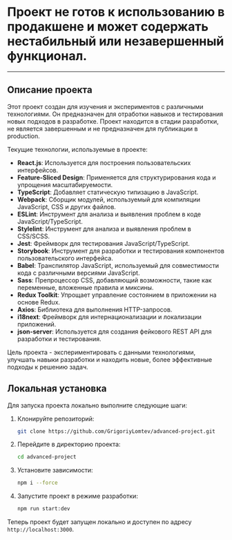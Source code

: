 # Проект не готов к использованию в продакшене и может содержать нестабильный или незавершенный функционал.
---
## Описание проекта

Этот проект создан для изучения и экспериментов с различными технологиями. Он предназначен для отработки навыков и тестирования новых подходов в разработке. Проект находится в стадии разработки, не является завершенным и не предназначен для публикации в production.

Текущие технологии, используемые в проекте:

- **React.js**: Используется для построения пользовательских интерфейсов.
- **Feature-Sliced Design**: Применяется для структурирования кода и упрощения масштабируемости.
- **TypeScript**: Добавляет статическую типизацию в JavaScript.
- **Webpack**: Сборщик модулей, используемый для компиляции JavaScript, CSS и других файлов.
- **ESLint**: Инструмент для анализа и выявления проблем в коде JavaScript/TypeScript.
- **Stylelint**: Инструмент для анализа и выявления проблем в CSS/SCSS.
- **Jest**: Фреймворк для тестирования JavaScript/TypeScript.
- **Storybook**: Инструмент для разработки и тестирования компонентов пользовательского интерфейса.
- **Babel**: Транспилятор JavaScript, используемый для совместимости кода с различными версиями JavaScript.
- **Sass**: Препроцессор CSS, добавляющий возможности, такие как переменные, вложенные правила и миксины.
- **Redux Toolkit**: Упрощает управление состоянием в приложении на основе Redux.
- **Axios**: Библиотека для выполнения HTTP-запросов.
- **i18next**: Фреймворк для интернационализации и локализации приложений.
- **json-server**: Используется для создания фейкового REST API для разработки и тестирования.

Цель проекта - экспериментировать с данными технологиями, улучшать навыки разработки и находить новые, более эффективные подходы к решению задач.

## Локальная установка

Для запуска проекта локально выполните следующие шаги:

1. Клонируйте репозиторий:
    ```sh
    git clone https://github.com/GrigoriyLomtev/advanced-project.git
    ```

2. Перейдите в директорию проекта:
    ```sh
    cd advanced-project
    ```

3. Установите зависимости:
    ```sh
    npm i --force
    ```

4. Запустите проект в режиме разработки:
    ```sh
    npm run start:dev
    ```

Теперь проект будет запущен локально и доступен по адресу `http://localhost:3000`.